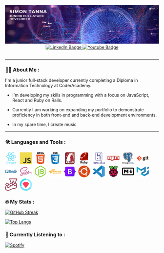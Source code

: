 <div id="header" align="center">
  <img src="./src/images/simon-banner.png"/>
  <div id="badges">
    <a href="http://https://www.linkedin.com/in/simon-tanna-117b75224/">
        <img src="https://img.shields.io/badge/LinkedIn-blue?style=for-the-badge&logo=linkedin&logoColor=white" alt="LinkedIn Badge"/>
    </a>
    <a href="https://www.instagram.com/simonptan/">
        <img src="https://img.shields.io/badge/Instagram-red?style=for-the-badge&logo=instagram&logoColor=white" alt="Youtube Badge"/>
    </a>
    </div>
    <img src="https://komarev.com/ghpvc/?username=simon-tanna&style=flat-square&color=blueviolet" alt=""/>
</div>

</div>

---

### :man_technologist: About Me :

I'm a junior full-stack developer currently completing a Diploma in Information Technology at CoderAcademy.

- I'm developing my skills in programming with a focus on JavaScript, React and Ruby on Rails.

- Currently I am working on expanding my portfolio to demonstrate proficiency in both front-end and back-end development environments.

- In my spare time, I create music

---

### :hammer_and_wrench: Languages and Tools :

<div>
  <img src="./src/images/react-original-wordmark.svg" title="React" alt="React" width="40" height="40"/>&nbsp;
  <img src="./src/images/javascript-original.svg" title="JS" alt="JS" width="40" height="40"/>&nbsp;
  <img src="./src/images/html5-original-wordmark.svg" title="HTML5" alt="HTML5" width="40" height="40"/>&nbsp;
  <img src="./src/images/css3-original-wordmark.svg" title="CSS3" alt="CSS3" width="40" height="40"/>&nbsp;
  <img src="./src/images/rails-original-wordmark.svg" title="Rails" alt="Rails" width="40" height="40"/>&nbsp;
  <img src="./src/images/ruby-original-wordmark.svg" title="Ruby" alt="Ruby" width="40" height="40"/>&nbsp;
  <img src="./src/images/heroku-original-wordmark.svg" title="Heroku" alt="Heroku" width="40" height="40"/>&nbsp;
  <!-- <img src="./src/images/nodejs-original-wordmark.svg" title="nodejs" alt="nodejs" width="40" height="40"/>&nbsp; -->
  <img src="./src/images/npm-original-wordmark.svg" title="NPM" alt="NPM" width="40" height="40"/>&nbsp;
  <img src="./src/images/postgresql-original-wordmark.svg" title="PostgreSQL" alt="PostgreSQL" width="40" height="40"/>&nbsp;
  <img src="./src/images/git-original-wordmark.svg" title="Git" alt="Git" width="40" height="40"/>&nbsp;
  <img src="./src/images/trello-plain-wordmark.svg" title="Trello" alt="Trello" width="40" height="40"/>&nbsp;
  <img src="./src/images/sass-original.svg" title="SASS" alt="SASS" width="40" height="40"/>&nbsp;
  <img src="./src/images/nodejs-original.svg" title="Nodejs" alt="Nodejs" width="40" height="40"/>&nbsp;
  <img src="./src/images/amazonwebservices-plain-wordmark.svg" title="AWS" alt="AWS" width="40" height="40"/>&nbsp;
  <img src="./src/images/bootstrap-original.svg" title="Bootstrap" alt="Bootstrap" width="40" height="40"/>&nbsp;
  <img src="./src/images/ubuntu-plain.svg" title="Ubuntu" alt="Ubuntu" width="40" height="40"/>&nbsp;
  <img src="./src/images/vscode-original.svg" title="VSCode" alt="VSCode" width="40" height="40"/>&nbsp;
  <img src="./src/images/raspberrypi-original.svg" title="Raspberrypi" alt="Raspberrypi" width="40" height="40"/>&nbsp;
  <img src="./src/images/markdown-original.svg" title="Markdown" alt="Markdown" width="40" height="40"/>&nbsp;
  <img src="./src/images/materialui-original.svg" title="Material UI" alt="Material UI" width="40" height="40"/>&nbsp;
  <img src="./src/images/jest-plain.svg" title="Jest" alt="Jest" width="40" height="40"/>&nbsp;
  <img src="./src/images/rspec-original.svg" title="rspec" alt="rspec" width="40" height="40"/>&nbsp;
</div>

### :fire: My Stats :

[![GitHub Streak](http://github-readme-streak-stats.herokuapp.com?user=simon-tanna&theme=dark&background=000000)](https://git.io/streak-stats)

[![Top Langs](https://github-readme-stats.vercel.app/api/top-langs/?username=simon-tanna&layout=compact&theme=vision-friendly-dark)](https://github.com/anuraghazra/github-readme-stats)

### :musical_score: Currently Listening to :

[![Spotify](https://my-playing.vercel.app/api/spotify)](https://open.spotify.com/user/tannabater)


<!--
**simon-tanna/simon-tanna** is a ✨ _special_ ✨ repository because its `README.md` (this file) appears on your GitHub profile.

Here are some ideas to get you started:

- 🔭 I’m currently working on ...
- 🌱 I’m currently learning ...
- 👯 I’m looking to collaborate on ...
- 🤔 I’m looking for help with ...
- 💬 Ask me about ...
- 📫 How to reach me: ...
- 😄 Pronouns: ...
- ⚡ Fun fact: ...
-->
